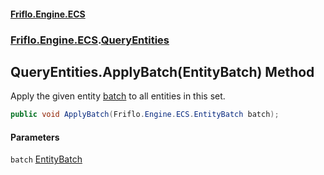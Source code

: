 #### [Friflo.Engine.ECS](index.md 'index')
### [Friflo.Engine.ECS](Friflo.Engine.ECS.md 'Friflo.Engine.ECS').[QueryEntities](QueryEntities.md 'Friflo.Engine.ECS.QueryEntities')

## QueryEntities.ApplyBatch(EntityBatch) Method

Apply the given entity [batch](QueryEntities.ApplyBatch(EntityBatch).md#Friflo.Engine.ECS.QueryEntities.ApplyBatch(Friflo.Engine.ECS.EntityBatch).batch 'Friflo.Engine.ECS.QueryEntities.ApplyBatch(Friflo.Engine.ECS.EntityBatch).batch') to all entities in this set.

```csharp
public void ApplyBatch(Friflo.Engine.ECS.EntityBatch batch);
```
#### Parameters

<a name='Friflo.Engine.ECS.QueryEntities.ApplyBatch(Friflo.Engine.ECS.EntityBatch).batch'></a>

`batch` [EntityBatch](EntityBatch.md 'Friflo.Engine.ECS.EntityBatch')